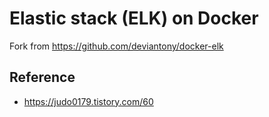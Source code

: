# Elastic stack (ELK) on Docker

Fork from https://github.com/deviantony/docker-elk

## Reference

- https://judo0179.tistory.com/60

